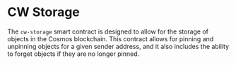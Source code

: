 # CW Storage

The `cw-storage` smart contract is designed to allow for the storage of objects in the Cosmos blockchain. This contract allows
for pinning and unpinning objects for a given sender address, and it also includes the ability to forget objects if they are
no longer pinned.
